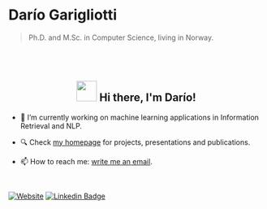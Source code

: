 # Darío Garigliotti
> Ph.D. and M.Sc. in Computer Science, living in Norway.

<br />
<br />

<h2 align="center">
    <img src="https://raw.githubusercontent.com/MartinHeinz/MartinHeinz/master/wave.gif" width="40px"> Hi there, I'm Darío!
</h2>


- 🔭 I’m currently working on machine learning applications in Information Retrieval and NLP.

- :mag: Check [my homepage](https://dariogarigliotti.github.io/) for projects, presentations and publications.

- 📫 How to reach me: [write me an email](mailto:dario.g.professional@gmail.com).

<br />

[![Website](https://img.shields.io/badge/Homepage-dariogarigliotti-brightgreen)](https://dariogarigliotti.github.io/) 
[![Linkedin Badge](https://img.shields.io/static/v1?label=LinkedIn&message=dario-garigliotti&color=blue&logo=Linkedin&logoColor=white&link=https://linkedin.com/in/dario-garigliotti/)](https://linkedin.com/in/dario-garigliotti/)
<!--
This one doesn't work since I have a dash in my LinkedIn username and dash is reserved to split the label-message-color parts:
[![Linkedin Badge](https://img.shields.io/badge/LinkedIn-dario-garigliotti-blue&logo=Linkedin&logoColor=white&link=https://linkedin.com/in/dario-garigliotti/)](https://linkedin.com/in/dario-garigliotti/)
-->


<!--
**dariogarigliotti/dariogarigliotti** is a ✨ _special_ ✨ repository because its `README.md` (this file) appears on your GitHub profile.

### Hi there 👋

Here are some ideas to get you started:

- 🔭 I’m currently working on ...
- 🌱 I’m currently learning ...
- 👯 I’m looking to collaborate on ...
- 🤔 I’m looking for help with ...
- 💬 Ask me about ...
- 📫 How to reach me: ...
- 😄 Pronouns: ...
- ⚡ Fun fact: ...
-->
